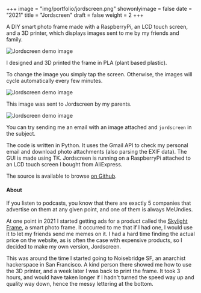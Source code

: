 +++
image = "img/portfolio/jordscreen.png"
showonlyimage = false
date = "2021"
title = "Jordscreen"
draft = false
weight = 2
+++

A DIY smart photo frame made with a RaspberryPi, an LCD touch screen, and a 3D printer, which displays images sent to me by my friends and family.
<!--more-->

![Jordscreen demo image](/img/portfolio/res/jordscreen1.png)

I designed and 3D printed the frame in PLA (plant based plastic).

To change the image you simply tap the screen. Otherwise, the images will cycle
automatically every few minutes.

![Jordscreen demo image](/img/portfolio/res/jordscreen2.png)

This image was sent to Jordscreen by my parents.

![Jordscreen demo image](/img/portfolio/res/jordscreen3.png)

You can try sending me an email with an image attached and `jordscreen` in the subject.

The code is written in Python. It uses the Gmail API to check my personal
email and download photo attachments (also parsing the EXIF data). The GUI is
made using TK. Jordscreen is running on a RaspberryPi attached to an LCD touch screen I
bought from AliExpress.

The source is available to browse [on Github](https://github.com/jminjie/jordscreen).

#### About
If you listen to podcasts, you know that there are exactly 5 companies that advertise on them at any given point, and one of them is always MeUndies.

At one point in 2021 I started getting ads for a product called the [Skylight Frame](https://www.skylightframe.com/), a smart photo frame. It occurred to me that if I had one, I would use it to let my friends send me memes on it. I had a hard time finding the actual price on the website, as is often the case with expensive products, so I decided to make my own version, Jordscreen.

This was around the time I started going to Noisebridge SF, an anarchist hackerspace in San Francisco. A kind person there showed me how to use the 3D printer, and a week later I was back to print the frame. It took 3 hours, and would have taken longer if I hadn't turned the speed way up and quality way down, hence the messy lettering at the bottom.
